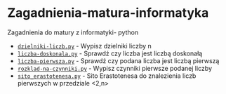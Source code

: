 # Zagadnienia-matura-informatyka
Zagadnienia do matury z informatyki- python
 - [`dzielniki-liczb.py`](https://github.com/JanGospodarek/Zagadnienia-matura-informatyka/blob/main/dzielniki-liczb.py) - Wypisz dzielniki liczby n
 - [`liczba-doskonala.py`](https://github.com/JanGospodarek/Zagadnienia-matura-informatyka/blob/main/liczba-doskonala.py) - Sprawdź czy liczba jest liczbą doskonałą
 - [`liczba-pierwsza.py`](https://github.com/JanGospodarek/Zagadnienia-matura-informatyka/blob/main/liczba-pierwsza.py) - Sprawdź czy podana liczba jest liczbą pierwszą
 - [`rozklad-na-czynniki.py`](https://github.com/JanGospodarek/Zagadnienia-matura-informatyka/blob/main/rozklad-na-czynniki.py) - Wypisz czynniki pierwsze podanej liczby
 - [`sito_erastotenesa.py`](https://github.com/JanGospodarek/Zagadnienia-matura-informatyka/blob/main/dzielniki-liczb.py) - Sito Erastotenesa do znalezienia liczb pierwszych w przedziale <2,n>
